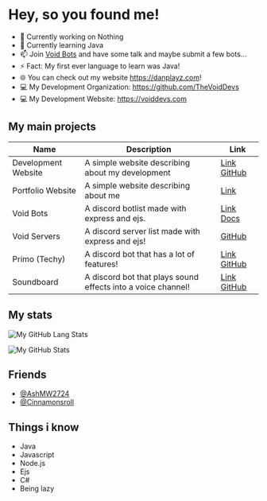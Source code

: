 # Hey, so you found me!

- 🔭 Currently working on Nothing
- 🌱 Currently learning Java
- 📫 Join [Void Bots](https://voidbots.net/join) and have some talk and maybe submit a few bots...
- ⚡ Fact: My first ever language to learn was Java!
- 🌐 You can check out my website https://danplayz.com!
- 💻 My Development Organization: https://github.com/TheVoidDevs
- 💻 My Development Website: https://voiddevs.com

## My main projects

| Name | Description | Link |
|------|------|-----------|
| Development Website | A simple website describing about my development | [Link](https://voiddevs.com) [GitHub](https://github.com/TheVoidDevs/) |
| Portfolio Website | A simple website describing about me | [Link](https://danplayz.com) |
| Void Bots | A discord botlist made with express and ejs. | [Link](https://voidbots.net) [Docs](https://docs.voidbots.net) |
| Void Servers | A discord server list made with express and ejs! | [GitHub](https://github.com/TheVoidDevs/VoidServers) |
| Primo (Techy) | A discord bot that has a lot of features! | [Link](https://primo.wtf) [GitHub](https://github.com/DanPlayz0/Techy) |
| Soundboard | A discord bot that plays sound effects into a voice channel! | [Link](https://soundboard.vd.wtf) [GitHub](https://github.com/DanPlayz0/Soundboard) |

## My stats

![My GitHub Lang Stats](https://github-readme-stats.vercel.app/api/top-langs/?username=danplayz0&theme=tokyonight&layout=compact)

![My GitHub Stats](https://github-readme-stats.vercel.app/api?username=danplayz0&count_private=true&show_icons=true&theme=tokyonight)

## Friends
- [@AshMW2724](https://github.com/AshMW2724)
- [@Cinnamonsroll](https://github.com/Cinnamonsroll)

## Things i know

- Java
- Javascript
- Node.js
- Ejs
- C#
- Being lazy
